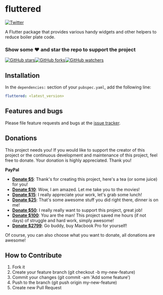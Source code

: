 # fluttered

[![Twitter](https://img.shields.io/twitter/url/https/github.com/arabbani/fluttered.svg?style=social)](https://twitter.com/intent/tweet?text=Wow:&url=https%3A%2F%2Fgithub.com%2Farabbani%2Ffluttered)

A Flutter package that provides various handy widgets and other helpers to reduce boiler plate code.

### Show some :heart: and star the repo to support the project

[![GitHub stars](https://img.shields.io/github/stars/arabbani/fluttered.svg?style=social)](https://github.com/arabbani/fluttered/stargazers)[![GitHub forks](https://img.shields.io/github/forks/arabbani/fluttered.svg?style=social)](https://github.com/arabbani/fluttered/fork)[![GitHub watchers](https://img.shields.io/github/watchers/arabbani/fluttered.svg?style=social)](https://github.com/arabbani/fluttered)

## Installation

In the `dependencies:` section of your `pubspec.yaml`, add the following line:

```yaml
fluttered: <latest_version>
```

## Features and bugs

Please file feature requests and bugs at the [issue tracker][tracker].

## Donations

This project needs you! If you would like to support the creator of this project or the continuous development and maintenance of this project, feel free to donate. Your donation is highly appreciated. Thank you!

**PayPal**

- **[Donate \$5](https://www.paypal.me/ArifRabbani/5)**: Thank's for creating this project, here's a tea (or some juice) for you!
- **[Donate \$10](https://www.paypal.me/ArifRabbani/10)**: Wow, I am amazed. Let me take you to the movies!
- **[Donate \$15](https://www.paypal.me/ArifRabbani/15)**: I really appreciate your work, let's grab some lunch!
- **[Donate \$25](https://www.paypal.me/ArifRabbani/25)**: That's some awesome stuff you did right there, dinner is on me!
- **[Donate \$50](https://www.paypal.me/ArifRabbani/50)**: I really really want to support this project, great job!
- **[Donate \$100](https://www.paypal.me/ArifRabbani/100)**: You are the man! This project saved me hours (if not days) of struggle and hard work, simply awesome!
- **[Donate \$2799](https://www.paypal.me/ArifRabbani/2799)**: Go buddy, buy Macbook Pro for yourself!

Of course, you can also choose what you want to donate, all donations are awesome!

## How to Contribute

1. Fork it
2. Create your feature branch (git checkout -b my-new-feature)
3. Commit your changes (git commit -am 'Add some feature')
4. Push to the branch (git push origin my-new-feature)
5. Create new Pull Request

[tracker]: https://github.com/arabbani/fluttered/issues
